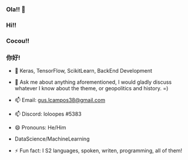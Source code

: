 ### Ola!! 👋
### Hi!!
### Cocou!!
### 你好!

- 🔭 Keras, TensorFlow, ScikitLearn, BackEnd Development


- 💬 Ask me about anything aforementioned, I would gladly discuss whatever I know about the theme, or geopolitics and history. =)


- 📫 Email:   gus.lcampos38@gmail.com
- 📫  Discord: loloopes #5383
- 😄 Pronouns: He/Him
- DataScience/MachineLearning

- ⚡ Fun fact: I S2 languages, spoken, writen, programming, all of them!
